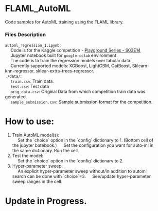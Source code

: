 # FLAML_AutoML 
<p>Code samples for AutoML training using the FLAML library.   </p>

### Files Description
  `automl_regression_1.ipynb`:   
      &emsp; Code is for the Kaggle competition -
    [Playground Series - S03E14](https://www.kaggle.com/competitions/playground-series-s3e14)  
      &emsp; Jupyter notebook built for `google-colab` environment.  
      &emsp; The code is to train the regression models over tabular data.   
      &emsp; Currently supported models: XGBoost, LightGBM, CatBoost, Sklearn-knn-regressor, sklear-extra-trees-regressor.  
  `./data/`:   
      &emsp; `train.csv`: Train data.  
      &emsp; `test.csv`: Test data  
      &emsp; `orig_data.csv`: Original Data from which competition train data was generated.  
      &emsp; `sample_submission.csv`: Sample submission format for the competition.  
      
# How to use:   
<ol>
  <li> Train AutoML model(s):  </br>
    &emsp; Set the `choice` option in the `config` dictionary to 1. (Bottom cell of the jupyter botebook.)  
    &emsp; Set the configuration you want for auto-ml in the same dictionary. Run the cell.  
  </li>
  <li> Test the model:   </br>
    &emsp; Set the `choice` option in the `config` dictionary to 2.  
  </li>
  <li> Hyper-parameter sweep:   </br>
    &emsp; An explicit hyper-parameter sweep without/in addition to automl search can be done with `choice`=3.  
    &emsp; See/update hyper-parameter sweep ranges in the cell.  
  </li>
</ol>

# Update in Progress.  
